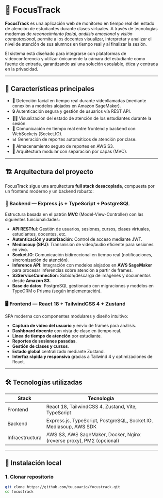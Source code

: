 # 📡 FocusTrack

**FocusTrack** es una aplicación web de monitoreo en tiempo real del estado de atención de estudiantes durante clases virtuales. A través de tecnologías modernas de *reconocimiento facial*, *análisis emocional* y *visión computacional*, permite a los docentes visualizar, interpretar y analizar el nivel de atención de sus alumnos en tiempo real y al finalizar la sesión.

El sistema está diseñado para integrarse con plataformas de videoconferencia y utilizar únicamente la cámara del estudiante como fuente de entrada, garantizando así una solución escalable, ética y centrada en la privacidad.

---

## 🧠 Características principales

- 🎥 Detección facial en tiempo real durante videollamadas (mediante conexión a modelos alojados en Amazon SageMaker).
- 🔒 Autenticación segura y gestión de usuarios vía REST API.
- 🧑‍🏫 Visualización del estado de atención de los estudiantes durante la sesión.
- 💬 Comunicación en tiempo real entre frontend y backend con WebSockets (Socket.IO).
- 📊 Generación de reportes automáticos de atención por clase.
- 📁 Almacenamiento seguro de reportes en AWS S3.
- 🧩 Arquitectura modular con separación por capas (MVC).

---

## 🏗️ Arquitectura del proyecto

FocusTrack sigue una arquitectura **full stack desacoplada**, compuesta por un frontend moderno y un backend robusto:

### 🔧 Backend — Express.js + TypeScript + PostgreSQL

Estructura basada en el patrón **MVC** (Model-View-Controller) con las siguientes funcionalidades:

- **API RESTful**: Gestión de usuarios, sesiones, cursos, clases virtuales, estudiantes, docentes, etc.
- **Autenticación y autorización**: Control de acceso mediante JWT.
- **Mediasoup (SFU)**: Transmisión de video/audio eficiente para sesiones en vivo.
- **Socket.IO**: Comunicación bidireccional en tiempo real (notificaciones, sincronización de atención).
- **Inference API**: Integración con modelos alojados en **AWS SageMaker** para procesar inferencias sobre atención a partir de frames.
- **S3ServiceConnection**: Subida/descarga de imágenes y documentos desde **Amazon S3**.
- **Base de datos**: PostgreSQL gestionado con migraciones y modelos en TypeORM o Prisma (según implementación).

### 🖥️ Frontend — React 18 + TailwindCSS 4 + Zustand

SPA moderna con componentes modulares y diseño intuitivo:

- **Captura de video del usuario** y envío de frames para análisis.
- **Dashboard docente** con vista de clase en tiempo real.
- **Línea de tiempo de atención** por estudiante.
- **Reportes de sesiones pasadas**.
- **Gestión de clases y cursos**.
- **Estado global** centralizado mediante Zustand.
- **Interfaz rápida y responsiva** gracias a Tailwind 4 y optimizaciones de React.

---

## 🛠️ Tecnologías utilizadas

| Stack | Tecnología |
|-------|------------|
| Frontend | React 18, TailwindCSS 4, Zustand, Vite, TypeScript |
| Backend | Express.js, TypeScript, PostgreSQL, Socket.IO, Mediasoup, AWS SDK |
| Infraestructura | AWS S3, AWS SageMaker, Docker, Nginx (reverse proxy), PM2 (opcional) |

---

## 🚀 Instalación local

### 1. Clonar repositorio

```bash
git clone https://github.com/tuusuario/focustrack.git
cd focustrack
